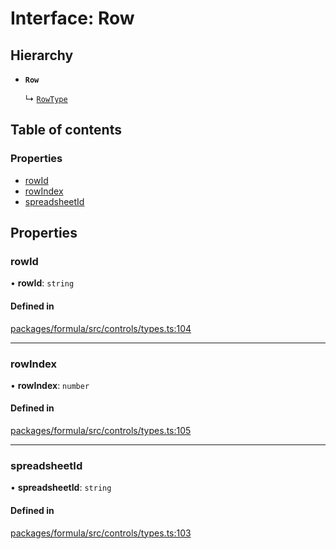 # Interface: Row

## Hierarchy

- **`Row`**

  ↳ [`RowType`](RowType.md)

## Table of contents

### Properties

- [rowId](Row.md#rowid)
- [rowIndex](Row.md#rowindex)
- [spreadsheetId](Row.md#spreadsheetid)

## Properties

### <a id="rowid" name="rowid"></a> rowId

• **rowId**: `string`

#### Defined in

[packages/formula/src/controls/types.ts:104](https://github.com/mashcard/mashcard/blob/main/packages/formula/src/controls/types.ts#L104)

___

### <a id="rowindex" name="rowindex"></a> rowIndex

• **rowIndex**: `number`

#### Defined in

[packages/formula/src/controls/types.ts:105](https://github.com/mashcard/mashcard/blob/main/packages/formula/src/controls/types.ts#L105)

___

### <a id="spreadsheetid" name="spreadsheetid"></a> spreadsheetId

• **spreadsheetId**: `string`

#### Defined in

[packages/formula/src/controls/types.ts:103](https://github.com/mashcard/mashcard/blob/main/packages/formula/src/controls/types.ts#L103)
